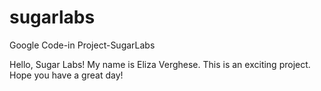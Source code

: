 # sugarlabs
Google Code-in Project-SugarLabs

Hello, Sugar Labs!
My name is Eliza Verghese. 
This is an exciting project.
Hope you have a great day!
